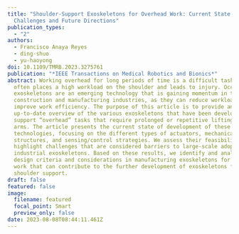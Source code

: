 ```yaml
---
title: "Shoulder-Support Exoskeletons for Overhead Work: Current State,
  Challenges and Future Directions"
publication_types:
  - "2"
authors:
  - Francisco Anaya Reyes
  - ding-shuo
  - yu-haoyong
doi: 10.1109/TMRB.2023.3275761
publication: "*IEEE Transactions on Medical Robotics and Bionics*"
abstract: Working overhead for long periods of time is a difficult task that
  often places a high workload on the shoulder and leads to injury. Occupational
  exoskeletons are an emerging technology that is gaining momentum in the
  construction and manufacturing industries, as they can reduce workload and
  improve work efficiency. The purpose of this article is to provide an
  up-to-date overview of the various exoskeletons that have been developed to
  support “overhead” tasks that require prolonged or repetitive lifting of the
  arms. The article presents the current state of development of these
  technologies, focusing on the different types of actuators, mechanical
  structures, and sensing/control strategies. We assess their feasibility and
  highlight challenges that are considered barriers to large-scale adoption of
  industrial exoskeletons. Based on these results, we identify and analyze the
  design criteria and considerations in manufacturing exoskeletons for overhead
  work that can contribute to the further development of exoskeletons for
  shoulder support.
draft: false
featured: false
image:
  filename: featured
  focal_point: Smart
  preview_only: false
date: 2023-08-08T08:44:11.461Z
---
```

